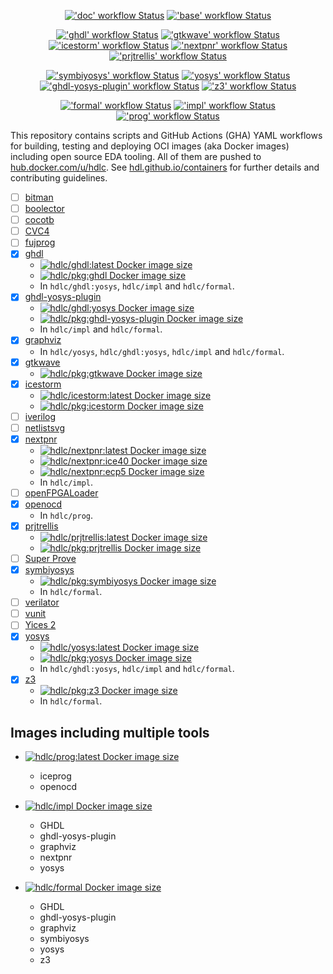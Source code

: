 <p align="center">
  <a title="'doc' workflow Status" href="https://github.com/hdl/containers/actions?query=workflow%3Adoc"><img alt="'doc' workflow Status" src="https://img.shields.io/github/workflow/status/hdl/containers/doc/main?longCache=true&style=flat-square&label=doc&logo=GitHub%20Actions&logoColor=fff"></a><!--
  -->
  <a title="'base' workflow Status" href="https://github.com/hdl/containers/actions?query=workflow%3Abase"><img alt="'base' workflow Status" src="https://img.shields.io/github/workflow/status/hdl/containers/base/main?longCache=true&style=flat-square&label=base&logo=GitHub%20Actions&logoColor=fff"></a><!--
  -->
</p>
<p align="center">
  <a title="'ghdl' workflow Status" href="https://github.com/hdl/containers/actions?query=workflow%3Aghdl"><img alt="'ghdl' workflow Status" src="https://img.shields.io/github/workflow/status/hdl/containers/ghdl/main?longCache=true&style=flat-square&label=ghdl&logo=GitHub%20Actions&logoColor=fff"></a><!--
  -->
  <a title="'gtkwave' workflow Status" href="https://github.com/hdl/containers/actions?query=workflow%3Agtkwave"><img alt="'gtkwave' workflow Status" src="https://img.shields.io/github/workflow/status/hdl/containers/gtkwave/main?longCache=true&style=flat-square&label=gtkwave&logo=GitHub%20Actions&logoColor=fff"></a><!--
  -->
  <a title="'icestorm' workflow Status" href="https://github.com/hdl/containers/actions?query=workflow%3Aicestorm"><img alt="'icestorm' workflow Status" src="https://img.shields.io/github/workflow/status/hdl/containers/icestorm/main?longCache=true&style=flat-square&label=icestorm&logo=GitHub%20Actions&logoColor=fff"></a><!--
  -->
  <a title="'nextpnr' workflow Status" href="https://github.com/hdl/containers/actions?query=workflow%3Anextpnr"><img alt="'nextpnr' workflow Status" src="https://img.shields.io/github/workflow/status/hdl/containers/nextpnr/main?longCache=true&style=flat-square&label=nextpnr&logo=GitHub%20Actions&logoColor=fff"></a><!--
  -->
  <a title="'prjtrellis' workflow Status" href="https://github.com/hdl/containers/actions?query=workflow%3Aprjtrellis"><img alt="'prjtrellis' workflow Status" src="https://img.shields.io/github/workflow/status/hdl/containers/prjtrellis/main?longCache=true&style=flat-square&label=prjtrellis&logo=GitHub%20Actions&logoColor=fff"></a><!--
  -->
</p>
<p align="center">
  <a title="'symbiyosys' workflow Status" href="https://github.com/hdl/containers/actions?query=workflow%3Asymbiyosys"><img alt="'symbiyosys' workflow Status" src="https://img.shields.io/github/workflow/status/hdl/containers/symbiyosys/main?longCache=true&style=flat-square&label=symbiyosys&logo=GitHub%20Actions&logoColor=fff"></a><!--
  -->
  <a title="'yosys' workflow Status" href="https://github.com/hdl/containers/actions?query=workflow%3Ayosys"><img alt="'yosys' workflow Status" src="https://img.shields.io/github/workflow/status/hdl/containers/yosys/main?longCache=true&style=flat-square&label=yosys&logo=GitHub%20Actions&logoColor=fff"></a><!--
  -->
  <a title="'ghdl-yosys-plugin' workflow Status" href="https://github.com/hdl/containers/actions?query=workflow%3Aghdl-yosys-plugin"><img alt="'ghdl-yosys-plugin' workflow Status" src="https://img.shields.io/github/workflow/status/hdl/containers/ghdl-yosys-plugin/main?longCache=true&style=flat-square&label=ghdl-yosys-plugin&logo=GitHub%20Actions&logoColor=fff"></a><!--
  -->
  <a title="'z3' workflow Status" href="https://github.com/hdl/containers/actions?query=workflow%3Az3"><img alt="'z3' workflow Status" src="https://img.shields.io/github/workflow/status/hdl/containers/z3/main?longCache=true&style=flat-square&label=z3&logo=GitHub%20Actions&logoColor=fff"></a>
</p>
<p align="center">
  <a title="'formal' workflow Status" href="https://github.com/hdl/containers/actions?query=workflow%3Aformal"><img alt="'formal' workflow Status" src="https://img.shields.io/github/workflow/status/hdl/containers/formal/main?longCache=true&style=flat-square&label=formal&logo=GitHub%20Actions&logoColor=fff"></a><!--
  -->
  <a title="'impl' workflow Status" href="https://github.com/hdl/containers/actions?query=workflow%3Aimpl"><img alt="'impl' workflow Status" src="https://img.shields.io/github/workflow/status/hdl/containers/impl/main?longCache=true&style=flat-square&label=impl&logo=GitHub%20Actions&logoColor=fff"></a><!--
  -->
  <a title="'prog' workflow Status" href="https://github.com/hdl/containers/actions?query=workflow%3Aprog"><img alt="'prog' workflow Status" src="https://img.shields.io/github/workflow/status/hdl/containers/prog/main?longCache=true&style=flat-square&label=prog&logo=GitHub%20Actions&logoColor=fff"></a><!--
  -->
</p>

This repository contains scripts and GitHub Actions (GHA) YAML workflows for building, testing and deploying OCI images (aka Docker images) including open source EDA tooling. All of them are pushed to [hub.docker.com/u/hdlc](https://hub.docker.com/u/hdlc). See [hdl.github.io/containers](https://hdl.github.io/containers) for further details and contributing guidelines.

- [ ] [bitman](https://github.com/khoapham/bitman)
- [ ] [boolector](https://github.com/boolector/boolector)
- [ ] [cocotb](https://github.com/cocotb/cocotb)
- [ ] [CVC4](https://github.com/CVC4/CVC4)
- [ ] [fujprog](https://github.com/kost/fujprog)
- [x] [ghdl](https://github.com/ghdl/ghdl)
  - [![hdlc/ghdl:latest Docker image size](https://img.shields.io/docker/image-size/hdlc/ghdl/latest?longCache=true&style=flat-square&label=hdlc%2Fghdl&logo=Docker&logoColor=fff)](https://hub.docker.com/r/hdlc/ghdl/tags)
  - [![hdlc/pkg:ghdl Docker image size](https://img.shields.io/docker/image-size/hdlc/pkg/ghdl?longCache=true&style=flat-square&label=hdlc%2Fpkg:ghdl&logo=Docker&logoColor=fff)](https://hub.docker.com/r/hdlc/pkg/tags)
  - In `hdlc/ghdl:yosys`, `hdlc/impl` and `hdlc/formal`.
- [x] [ghdl-yosys-plugin](https://github.com/ghdl/ghdl-yosys-plugin)
  - [![hdlc/ghdl:yosys Docker image size](https://img.shields.io/docker/image-size/hdlc/ghdl/yosys?longCache=true&style=flat-square&label=hdlc%2Fghdl:yosys&logo=Docker&logoColor=fff)](https://hub.docker.com/r/hdlc/ghdl/tags)
  - [![hdlc/pkg:ghdl-yosys-plugin Docker image size](https://img.shields.io/docker/image-size/hdlc/pkg/ghdl-yosys-plugin?longCache=true&style=flat-square&label=hdlc%2Fpkg:ghdl-yosys-plugin&logo=Docker&logoColor=fff)](https://hub.docker.com/r/hdlc/pkg/tags)
  - In `hdlc/impl` and `hdlc/formal`.
- [x] [graphviz](https://graphviz.org/)
  - In `hdlc/yosys`, `hdlc/ghdl:yosys`, `hdlc/impl` and `hdlc/formal`.
- [x] [gtkwave](https://github.com/gtkwave/gtkwave)
  - [![hdlc/pkg:gtkwave Docker image size](https://img.shields.io/docker/image-size/hdlc/pkg/gtkwave?longCache=true&style=flat-square&label=hdlc%2Fpkg:gtkwave&logo=Docker&logoColor=fff)](https://hub.docker.com/r/hdlc/pkg/tags)
- [x] [icestorm](https://github.com/cliffordwolf/icestorm)
  - [![hdlc/icestorm:latest Docker image size](https://img.shields.io/docker/image-size/hdlc/icestorm/latest?longCache=true&style=flat-square&label=hdlc%2Ficestorm&logo=Docker&logoColor=fff)](https://hub.docker.com/r/hdlc/icestorm/tags)
  - [![hdlc/pkg:icestorm Docker image size](https://img.shields.io/docker/image-size/hdlc/pkg/icestorm?longCache=true&style=flat-square&label=hdlc%2Fpkg:icestorm&logo=Docker&logoColor=fff)](https://hub.docker.com/r/hdlc/pkg/tags)
- [ ] [iverilog](https://github.com/steveicarus/iverilog)
- [ ] [netlistsvg](https://github.com/nturley/netlistsvg)
- [x] [nextpnr](https://github.com/YosysHQ/nextpnr)
  - [![hdlc/nextpnr:latest Docker image size](https://img.shields.io/docker/image-size/hdlc/nextpnr/latest?longCache=true&style=flat-square&label=hdlc%2Fnextpnr&logo=Docker&logoColor=fff)](https://hub.docker.com/r/hdlc/nextpnr/tags)
  - [![hdlc/nextpnr:ice40 Docker image size](https://img.shields.io/docker/image-size/hdlc/nextpnr/ice40?longCache=true&style=flat-square&label=hdlc%2Fnextpnr:ice40&logo=Docker&logoColor=fff)](https://hub.docker.com/r/hdlc/nextpnr/tags)
  - [![hdlc/nextpnr:ecp5 Docker image size](https://img.shields.io/docker/image-size/hdlc/nextpnr/ecp5?longCache=true&style=flat-square&label=hdlc%2Fnextpnr:ecp5&logo=Docker&logoColor=fff)](https://hub.docker.com/r/hdlc/nextpnr/tags)
  - In `hdlc/impl`.
- [ ] [openFPGALoader](https://github.com/trabucayre/openFPGALoader)
- [x] [openocd](http://openocd.org/)
  - In `hdlc/prog`.
- [x] [prjtrellis](https://github.com/hdlc/prjtrellis)
  - [![hdlc/prjtrellis:latest Docker image size](https://img.shields.io/docker/image-size/hdlc/prjtrellis/latest?longCache=true&style=flat-square&label=hdlc%2Fprjtrellis&logo=Docker&logoColor=fff)](https://hub.docker.com/r/hdlc/prjtrellis/tags)
  - [![hdlc/pkg:prjtrellis Docker image size](https://img.shields.io/docker/image-size/hdlc/pkg/prjtrellis?longCache=true&style=flat-square&label=hdlc%2Fpkg:prjtrellis&logo=Docker&logoColor=fff)](https://hub.docker.com/r/hdlc/pkg/tags)
- [ ] [Super Prove](https://github.com/sterin/super-prove-build)
- [x] [symbiyosys](https://github.com/YosysHQ/SymbiYosys)
  - [![hdlc/pkg:symbiyosys Docker image size](https://img.shields.io/docker/image-size/hdlc/pkg/symbiyosys?longCache=true&style=flat-square&label=hdlc%2Fpkg:symbiyosys&logo=Docker&logoColor=fff)](https://hub.docker.com/r/hdlc/pkg/tags)
  - In `hdlc/formal`.
- [ ] [verilator](https://github.com/verilator/verilator)
- [ ] [vunit](https://github.com/VUnit/vunit)
- [ ] [Yices 2](https://github.com/SRI-CSL/yices2)
- [x] [yosys](https://github.com/YosysHQ/yosys)
  - [![hdlc/yosys:latest Docker image size](https://img.shields.io/docker/image-size/hdlc/yosys/latest?longCache=true&style=flat-square&label=hdlc%2Fyosys&logo=Docker&logoColor=fff)](https://hub.docker.com/r/hdlc/yosys/tags)
  - [![hdlc/pkg:yosys Docker image size](https://img.shields.io/docker/image-size/hdlc/pkg/yosys?longCache=true&style=flat-square&label=hdlc%2Fpkg:yosys&logo=Docker&logoColor=fff)](https://hub.docker.com/r/hdlc/pkg/tags)
  - In `hdlc/ghdl:yosys`, `hdlc/impl` and `hdlc/formal`.
- [x] [z3](https://github.com/Z3Prover/z3)
  - [![hdlc/pkg:z3 Docker image size](https://img.shields.io/docker/image-size/hdlc/pkg/z3?longCache=true&style=flat-square&label=hdlc%2Fpkg:z3&logo=Docker&logoColor=fff)](https://hub.docker.com/r/hdlc/pkg/tags)
  - In `hdlc/formal`.

## Images including multiple tools

- [![hdlc/prog:latest Docker image size](https://img.shields.io/docker/image-size/hdlc/prog/latest?longCache=true&style=flat-square&label=hdlc%2Fprog&logo=Docker&logoColor=fff)](https://hub.docker.com/r/hdlc/prog/tags)
  - iceprog
  - openocd

- [![hdlc/impl Docker image size](https://img.shields.io/docker/image-size/hdlc/impl/latest?longCache=true&style=flat-square&label=hdlc%2Fimpl&logo=Docker&logoColor=fff)](https://hub.docker.com/r/hdlc/impl/tags)
  - GHDL
  - ghdl-yosys-plugin
  - graphviz
  - nextpnr
  - yosys

- [![hdlc/formal Docker image size](https://img.shields.io/docker/image-size/hdlc/formal/latest?longCache=true&style=flat-square&label=hdlc%2Fformal&logo=Docker&logoColor=fff)](https://hub.docker.com/r/hdlc/formal/tags)
  - GHDL
  - ghdl-yosys-plugin
  - graphviz
  - symbiyosys
  - yosys
  - z3
